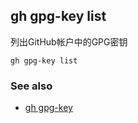 

## gh gpg-key list

列出GitHub帐户中的GPG密钥

```
gh gpg-key list
```

### See also

-   [gh gpg-key](./gh_gpg-key)
